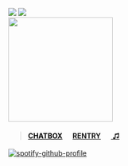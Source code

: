 ![](https://komarev.com/ghpvc/?username=massofthefermentingdregs&style=folat-square&color=000000&label=GEARS)  ![](https://i.imgur.com/n3eduH9.gif) <br>
<img src="https://i.postimg.cc/4dGYRcdS/11c810eedf6657d5bf034d3120f5998d.gif" width="210"/>  
 <blockquote>
 <h4> <a href="https://neospring.org/@soul" style="color: black;">CHATBOX</a>⠀⠀<a href="https://rentry.co/lee">RENTRY</a>⠀⠀<a href="https://www.last.fm/user/zygothe"> ♫ </a> </h4>
 </blockquote>
<div id="header" align="left">
 
[![spotify-github-profile](https://spotify-github-profile.kittinanx.com/api/view?uid=elgjykck3q0llbegql1o5o61u&cover_image=true&theme=natemoo-re&show_offline=false&background_color=191515&interchange=false&bar_color=6e6e6e&bar_color_cover=false)](https://github.com/kittinan/spotify-github-profile)
